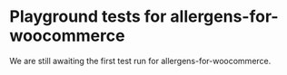 # Playground tests for allergens-for-woocommerce
We are still awaiting the first test run for allergens-for-woocommerce.
